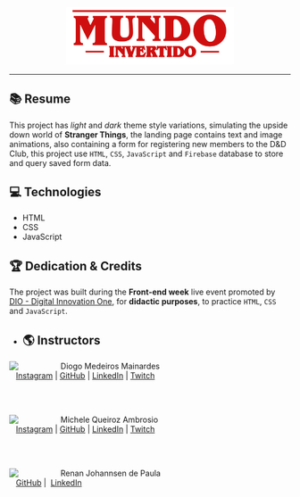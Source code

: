 <p align="center">
    <img width="300" src="assets/images/banner/logo.svg">
</p>

-------

## 📚 Resume
This project has _light_ and _dark_ theme style variations, simulating the upside down world of **Stranger Things**, 
the landing page contains text and image animations, also containing a form for registering new members to the D&D Club, 
this project use `HTML`, `CSS`, `JavaScript` and `Firebase` database to store and query saved form data.

 ## 💻 Technologies
- HTML
- CSS
- JavaScript

## 🏆 Dedication & Credits
The project was built during the **Front-end week** live event promoted by <a href="https://github.com/digitalinnovationone/semana-frontend-mundo-invertido">DIO - Digital Innovation One</a>, for **didactic purposes**, to practice `HTML`, `CSS` and `JavaScript`.

- ## 🌎 Instructors
<p>
    <img align=left margin=10 width=80 src="https://avatars.githubusercontent.com/u/16018277?v=4"/>
    <p>&nbsp&nbsp&nbspDiogo Medeiros Mainardes<br>
    &nbsp&nbsp&nbsp<a href="http://instagram.com/diogomainardes.dev">Instagram</a>&nbsp;|&nbsp;<a href="https://github.com/diogomainardes">GitHub</a>&nbsp;|&nbsp;<a href="https://www.linkedin.com/in/diogomainardes/">LinkedIn</a>&nbsp;|&nbsp;<a href="https://www.twitch.tv/dimmbr">Twitch</a></p>
</p>
<br/><br/>
<p>
    <img align=left margin=10 width=80 src="https://avatars.githubusercontent.com/u/55519539?v=4"/>
    <p>&nbsp&nbsp&nbspMichele Queiroz Ambrosio<br>
    &nbsp&nbsp&nbsp<a href="http://instagram.com/programi_">Instagram</a>&nbsp;|&nbsp;<a href="https://github.com/micheleambrosio">GitHub</a>&nbsp;|&nbsp;<a href="https://www.linkedin.com/in/michele-ambrosio-a4899661/">LinkedIn</a>&nbsp;|&nbsp;<a href="https://www.twitch.tv/michele_ambrosio">Twitch</a></p>
</p>
<br/><br/>
<p>
    <img align=left margin=10 width=80 src="https://avatars.githubusercontent.com/u/3266640?v=4"/>
    <p>&nbsp&nbsp&nbspRenan Johannsen de Paula <br>
    &nbsp&nbsp&nbsp<a href="https://github.com/RenanJPaula">GitHub</a>&nbsp;|&nbsp;
    <a href="https://www.linkedin.com/in/renanjpaula/">LinkedIn</a>
    </p>
</p>